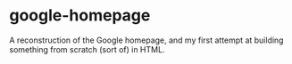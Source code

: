 # google-homepage
A reconstruction of the Google homepage, and my first attempt at building something from scratch (sort of) in HTML.
